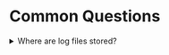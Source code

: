 # Common Questions



<details>

<summary>Where are log files stored?</summary>

The main X-Infrastructure Optimizer log directory is `/var/log/xspot/` on the controller. The logs are sorted into directories by time and controller hostname, to easily find the latest logs `/var/log/xspot/latest/` provides a symlink to the most recent directory. The following examples will show the path for the latest logs, for older logs substitute `latest` for the desired time.

</details>

